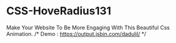 # CSS-HoveRadius131
Make Your Website To Be More Engaging With This Beautiful Css Animation.
/* Demo : https://output.jsbin.com/dadulil/ */
